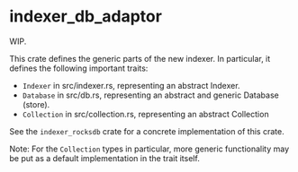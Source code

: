# indexer_db_adaptor

WIP.

This crate defines the generic parts of the new indexer. In particular, it defines the following important traits:

  - `Indexer` in src/indexer.rs, representing an abstract Indexer.
  - `Database` in src/db.rs, representing an abstract and generic Database (store).
  - `Collection` in src/collection.rs, representing an abstract Collection

See the `indexer_rocksdb` crate for a concrete implementation of this crate.

Note: For the `Collection` types in particular, more generic functionality may be put as a default implementation in the trait itself.